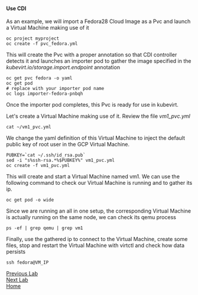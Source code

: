 #### Use CDI

As an example, we will import a Fedora28 Cloud Image as a Pvc and launch a Virtual Machine making use of it

```
oc project myproject
oc create -f pvc_fedora.yml
```

This will create the Pvc with a proper annotation so that CDI controller detects it and launches an importer pod to gather the image specified in the *kubevirt.io/storage.import.endpoint* annotation

```
oc get pvc fedora -o yaml
oc get pod
# replace with your importer pod name
oc logs importer-fedora-pnbqh
```

Once the importer pod completes, this Pvc is ready for use in kubevirt.

Let's create a Virtual Machine making use of it. Review the file *vm1_pvc.yml*

```
cat ~/vm1_pvc.yml
```

We change the yaml definition of this Virtual Machine to inject the default public key of root user in the GCP Virtual Machine.

```
PUBKEY=`cat ~/.ssh/id_rsa.pub`
sed -i "s%ssh-rsa.*%$PUBKEY%" vm1_pvc.yml
oc create -f vm1_pvc.yml
```

This will create and start a Virtual Machine named vm1. We can use the following command to check our Virtual Machine is running and to gather its ip.

```
oc get pod -o wide
```

Since we are running an all in one setup, the corresponding Virtual Machine is actually running on the same node, we can check its qemu process

```
ps -ef | grep qemu | grep vm1
```

Finally, use the gathered ip to connect to the Virtual Machine, create some files, stop and restart the Virtual Machine with virtctl and check how data persists

```
ssh fedora@VM_IP
```

[Previous Lab](../lab6/lab6.md)\
[Next Lab](../lab8/lab8.md)\
[Home](../../README.md)
